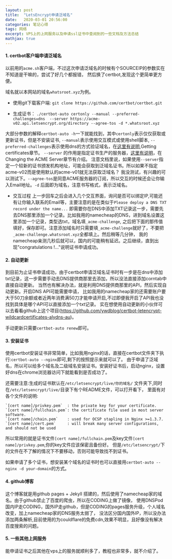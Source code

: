 ```yaml
---
layout: post
title:  "LetsEncrypt申请泛域名" 
date:   2020-03-01 20:56:00
categories: 笔记心得
tags: 网络
excerpt: VPS上的上网服务以及申请ssl证书中查阅到的一些文档及方法总结
mathjax: true
---
```


#### 1. certbot客户端申请泛域名
以前用的`acme.sh`客户端，不过这次申请泛域名的时候有个SOURCEIP的参数实在不知道是干嘛的，尝试了好几个都报错，
然后换了certbot,发现这个更简单更方便。

域名就以本网站的域名`whatsroot.xyz`为例。

- 使用git下载客户端:
`git clone https://github.com/certbot/certbot.git`

- 生成证书：
`./certbot-auto certonly --manual --preferred-challenges=dns  --server https://acme-v02.api.letsencrypt.org/directory --agree-tos -d *.whatsroot.xyz`

大部分参数的解释`certbot-auto -h`一下就能找到，其中`certonly`表示仅仅获取或更新证书，但是不安装证书, `--manual`表示使用交互模式或使用shell脚本,
`--preferred-challenges`表示使用dns的方式验证域名，在[这里有说明](https://certbot.eff.org/docs/using.html#changing-the-acme-server),Getting certificates章节。
`--server` 的作用是指定证书生产的服务器，[这里有说明](https://certbot.eff.org/docs/using.html#changing-the-acme-server)，在Changing the ACME Server章节有介绍。
注意文档里说，如果使用`--server`指定一个较新的证书颁发机构地址，可能会获取到泛域名证书。所以如果不指定acme-v02而是使用默认的acme-v01就无法获取泛域名？
我没测试，有兴趣的可以测试下。`--agree-tos`是同意ACME服务器的订阅，所以交互的时候还会让你输入Email地址。`-d` 后面即为域名，注意书写格式，表示泛域名。

- 交互过程
上一步回车之后会进入几个交互界面，询问是否可以绑定IP,可能还有让你输入联系的Email等，主要注意的是在类似于`Please deploy a DNS TXT record under the name...`
即需要你在DNS中添加TXT记录这一步，需要先去DNS那里添加一个记录。比如我用的namecheap的DNS，进到域名设置这里添加一个记录，类型选txt，域名填`_acme-challenge`,
之后把下面的那传值填好，保存即可。注意添加域名时只需要填`_acme-challenge`就好了，不要把`_acme-challenge.whatsroot.xyz`全都填上。然后稍等几分钟，
我的namecheap亲测几秒后就可以，国内的可能稍有延迟。之后继续，直到出现"congratulations !..."说明证书申请成功。

#### 2. 自动更新

到目前为止证书申请成功，由于certbot申请泛域名证书时有一步是在dns中添加txt记录，这一步需要手动去DNS提供商那里去添加，所以没法直接添加corntab中直接自动更新。
当然也有解决办法，就是利用DNS提供商那里的API，然后实现自动更新。开启DNS API可能需要申请，
比如我用的namecheap家的还需要账户要大于50刀余额或者近两年消费满50刀才能申请开启,不过即便我开启了API我也没找到具体是哪个API可以直接添加一个txt记录。
实在想使用自动更新的小伙伴可以去看看github上这个项目(https://github.com/ywdblog/certbot-letencrypt-wildcardcertificates-alydns-au)。

手动更新只需要`certbot-auto renew`即可。

#### 3. 安装证书

使用certbot安装证书非常简单，比如我用nginx的话，直接在certbot文件夹下执行:`certbot-auto --nginx`即可,剩下的按照提示来就可以了。
由于申请了泛域名，所以可以给多个域名及二级域名安装证书。安装好证书后，启动nginx，设置好dns在chrome浏览器访问下就能看到是否成功了。

还需要注意:生成的证书默认在`/etc/letsencrypt/live/你的域名/` 文件夹下,同时在`/etc/letsencrypt/live/`目录下有个README文件，可以打开看下，
里面有对各个文件的说明:
```
`[cert name]/privkey.pem`  : the private key for your certificate.
`[cert name]/fullchain.pem`: the certificate file used in most server software.
`[cert name]/chain.pem`    : used for OCSP stapling in Nginx >=1.3.7.
`[cert name]/cert.pem`     : will break many server configurations, and should not be used
```
所以常用的就是证书文件`[cert name]/fullchain.pem`及key文件`[cert name]/privkey.pem`,你的key文件应该保密且备份好。
但是`/etc/letsencrypt/`下的文件在不了解的情况下不要移动，否则可能导致找不到证书。

如果申请了多个证书，想安装某个域名的证书时也可以直接用`certbot-auto --nginx -d your-domain`的方式。

#### 4. github博客

这个博客就是用github pages + Jekyll 搭建的，然后使用了namecheap家的域名。由于github禁止了百度的爬虫，所以在CODING上做了镜像，
使用DNSPod国内IP走CODING，国外IP走github，但是CODING的pages服务升级，个人域名改变，加上namecheap家的DNS服务太弱了，
没法区分国内国外IP，所以没办法添加两条解析,目前使用的为couldflare的免费cdn,效果不明显，且好像没有解决百度搜索的问题。 

#### 5. 一些其他上网服务

能申请证书之后其他在vps上的服务就顺利多了，教程也非常多，就不介绍了。
